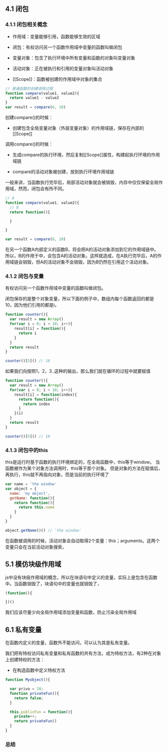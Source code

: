 















## 4.1 闭包

### 4.1.1 闭包相关概念
- 作用域：变量能够引用，函数能够生效的区域

- 闭包：有权访问另一个函数作用域中变量的函数叫做闭包

- 变量对象：包含了执行环境中所有变量和函数的对象叫变量对象

- 活动对象：正在被执行和引用的变量对象叫活动对象

- [[Scope]]：函数被创建的作用域中对象的集合

```js
// 普通函数的创建调用过程
function compare(value1, value2){
  return value1 - value2
}
var result = compare(6, 10)
```

创建compare()的时候：
- 创建包含全局变量对象（外层变量对象）的作用域链，保存在内部的[[Scope]]

调用compare()的时候：
- 生成compare的执行环境，然后复制[[Scope]]属性，构建起执行环境的作用域链

- compare的活动对象被创建，放到执行环境作用域链

一般来讲，当函数执行完毕后，局部活动对象就会被销毁，内存中仅仅保留全局作用域，然而，闭包会有所不同。



```js
// A
function compare(value1, value2){
  // B
  return function(){

  }

}

var result = compare(6, 10)
```
在另一个函数A内部定义的函数B，将会把A的活动对象添加到它的作用域链中。所以，B的作用于中，会包含A的活动对象。这样就造成，在A执行完毕后，A的作用域链会销毁，但A的活动对象不会销毁，因为B仍然在引用这个活动对象。

















### 4.1.2 闭包与变量
有权访问另一个函数作用域中变量的函数叫做闭包。

闭包保存的是整个对象变量，所以下面的例子中，数组内每个函数返回的都是10，因为他们引用的都是i。

```javascript
function counter(){
  var result = new Array()
  for(var i = 0; i < 10; i++){
    result[i] = function(){
      return i
    }
  }
  return result
}

counter()[5]() // 10
```

如果我们向按照1，2，3..这种的输出，那么我们就在循环的过程中就要赋值

```javascript
function counter(){
  var result = new Array()
  for(var i = 0; i < 10; i++){
    result[i] = function(index){
      return function(){
        return index
      }
    }(i)
  }
  return result
}

counter()[5]() // 10
```




### 4.1.3 闭包中的this
this是运行时基于函数的执行环境绑定的，在全局函数中，this等于window。
当函数被作为某个对象方法调用时，this等于那个对象。
但是对象的方法在赋值后，再执行，this就不再指向对象，而是当前的执行环境了
```javascript
var name = 'the window'
var object = {
  name: 'my object',
  getName: function(){
    return function(){
      return this.name
    }
  }
}

object.getName()() // 'the window'

```
在函数被调用的时候，活动对象会自动取得2个变量：this；arguments。这两个变量只会在当前活动对象搜索，


## 5.1 模仿块级作用域
js中没有块级作用域的概念，所以在块语句中定义的变量，实际上是包含在函数中。当函数销毁了，块语句中的变量也就销毁了，
```javascript
(function(){

})()
```
我们应该尽量少向全局作用域添加变量和函数，防止污染全局作用域

## 6.1 私有变量
在函数内定义的变量，函数外不能访问，可以认为其是私有变量。

我们把有特权访问私有变量和私有函数的共有方法，成为特权方法，有2种在对象上创建特权的方法：

- 在构造函数中定义特权方法
```js
function Myobject(){

  var priva = 10;
  function privateFun(){
    return false;
  }

  this.publicFun = function(){
    private++;
    return privateFun()
  }
}
```

### 总结
